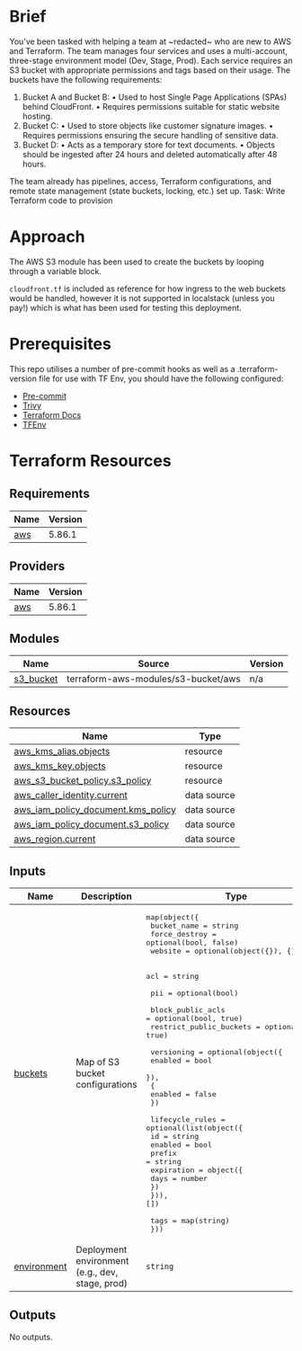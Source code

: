 # Brief

You’ve been tasked with helping a team at ~redacted~ who are new to AWS and Terraform. The team
manages four services and uses a multi-account, three-stage environment model (Dev, Stage,
Prod). Each service requires an S3 bucket with appropriate permissions and tags based on their
usage. The buckets have the following requirements:

1. Bucket A and Bucket B:
• Used to host Single Page Applications (SPAs) behind CloudFront.
• Requires permissions suitable for static website hosting.
2. Bucket C:
• Used to store objects like customer signature images.
• Requires permissions ensuring the secure handling of sensitive data.
3. Bucket D:
• Acts as a temporary store for text documents.
• Objects should be ingested after 24 hours and deleted automatically after 48
hours.

The team already has pipelines, access, Terraform configurations, and remote state
management (state buckets, locking, etc.) set up.
Task: Write Terraform code to provision

# Approach

The AWS S3 module has been used to create the buckets by looping through a variable block.

`cloudfront.tf` is included as reference for how ingress to the web buckets would be handled, however it is not supported in localstack (unless you pay!) which is what has been used for testing this deployment.

# Prerequisites

This repo utilises a number of pre-commit hooks as well as a .terraform-version file for use with TF Env, you should have the following configured:

- [Pre-commit](https://pre-commit.com/)
- [Trivy](https://github.com/aquasecurity/trivy)
- [Terraform Docs](https://github.com/terraform-docs/terraform-docs)
- [TFEnv](https://github.com/tfutils/tfenv)


# Terraform Resources
<!-- BEGIN_TF_DOCS -->
## Requirements

| Name | Version |
|------|---------|
| <a name="requirement_aws"></a> [aws](#requirement\_aws) | 5.86.1 |

## Providers

| Name | Version |
|------|---------|
| <a name="provider_aws"></a> [aws](#provider\_aws) | 5.86.1 |

## Modules

| Name | Source | Version |
|------|--------|---------|
| <a name="module_s3_bucket"></a> [s3\_bucket](#module\_s3\_bucket) | terraform-aws-modules/s3-bucket/aws | n/a |

## Resources

| Name | Type |
|------|------|
| [aws_kms_alias.objects](https://registry.terraform.io/providers/hashicorp/aws/5.86.1/docs/resources/kms_alias) | resource |
| [aws_kms_key.objects](https://registry.terraform.io/providers/hashicorp/aws/5.86.1/docs/resources/kms_key) | resource |
| [aws_s3_bucket_policy.s3_policy](https://registry.terraform.io/providers/hashicorp/aws/5.86.1/docs/resources/s3_bucket_policy) | resource |
| [aws_caller_identity.current](https://registry.terraform.io/providers/hashicorp/aws/5.86.1/docs/data-sources/caller_identity) | data source |
| [aws_iam_policy_document.kms_policy](https://registry.terraform.io/providers/hashicorp/aws/5.86.1/docs/data-sources/iam_policy_document) | data source |
| [aws_iam_policy_document.s3_policy](https://registry.terraform.io/providers/hashicorp/aws/5.86.1/docs/data-sources/iam_policy_document) | data source |
| [aws_region.current](https://registry.terraform.io/providers/hashicorp/aws/5.86.1/docs/data-sources/region) | data source |

## Inputs

| Name | Description | Type | Default | Required |
|------|-------------|------|---------|:--------:|
| <a name="input_buckets"></a> [buckets](#input\_buckets) | Map of S3 bucket configurations | <pre>map(object({<br/>    bucket_name   = string<br/>    force_destroy = optional(bool, false)<br/>    website       = optional(object({}), {})<br/><br/>    acl = string<br/><br/>    pii = optional(bool)<br/><br/>    block_public_acls       = optional(bool, true)<br/>    restrict_public_buckets = optional(bool, true)<br/><br/>    versioning = optional(object({<br/>      enabled = bool<br/>      }),<br/>      {<br/>        enabled = false<br/>    })<br/><br/>    lifecycle_rules = optional(list(object({<br/>      id      = string<br/>      enabled = bool<br/>      prefix  = string<br/>      expiration = object({<br/>        days = number<br/>      })<br/>    })), [])<br/><br/>    tags = map(string)<br/>  }))</pre> | `{}` | no |
| <a name="input_environment"></a> [environment](#input\_environment) | Deployment environment (e.g., dev, stage, prod) | `string` | n/a | yes |

## Outputs

No outputs.
<!-- END_TF_DOCS -->